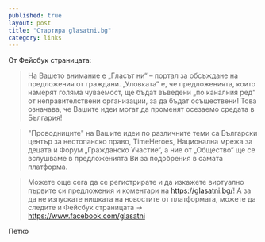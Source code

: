 ```yaml
---
published: true
layout: post
title: "Стартира glasatni.bg"
category: links
---
```


От Фейсбук страницата:

> На Вашето внимание е „Гласът ни“ – портал за обсъждане на предложения от граждани. „Уловката“ е, че предложенията, които намерят голяма чуваемост, ще бъдат въведени „по каналния ред“ от неправителствени организации, за да бъдат осъществени! Това означава, че Вашите идеи могат да променят осезаемо средата в България!

> "Проводниците" на Вашите идеи по различните теми са Български център за нестопанско право, TimeHeroes, Национална мрежа за децата и Форум „Гражданско Участие“, а ние от „Общество“ ще се вслушваме в предложенията Ви за подобрения в самата платформа.

> Можете още сега да се регистрирате и да изкажете виртуално първите си предложения и коментари на https://glasatni.bg/! А за да не изпускате нишката на новостите от платформата, можете да следите и Фейсбук страницата -> https://www.facebook.com/glasatni

Петко
